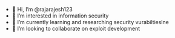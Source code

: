 - 👋 Hi, I’m @rajarajesh123
- 👀 I’m interested in information security
- 🌱 I’m currently learning and researching security vurabiltieslne
- 💞️ I’m looking to collaborate on exploit development

